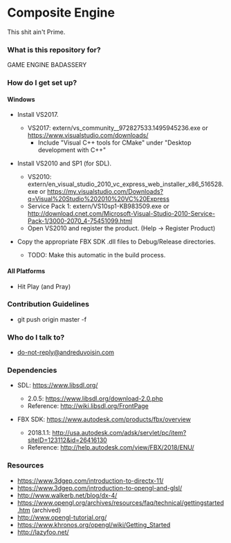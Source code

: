# Composite Engine #

This shit ain't Prime.

### What is this repository for? ###

GAME ENGINE BADASSERY

### How do I get set up? ###

#### Windows ####

* Install VS2017.
	* VS2017: extern/vs_community__972827533.1495945236.exe or https://www.visualstudio.com/downloads/
		* Include "Visual C++ tools for CMake" under "Desktop development with C++"

* Install VS2010 and SP1 (for SDL).
	* VS2010: extern/en_visual_studio_2010_vc_express_web_installer_x86_516528.exe or https://my.visualstudio.com/Downloads?q=Visual%20Studio%202010%20VC%20Express
	* Service Pack 1: extern/VS10sp1-KB983509.exe or http://download.cnet.com/Microsoft-Visual-Studio-2010-Service-Pack-1/3000-2070_4-75451099.html
	* Open VS2010 and register the product. (Help -> Register Product)

* Copy the appropriate FBX SDK .dll files to Debug/Release directories.
	* TODO: Make this automatic in the build process.

#### All Platforms ####

* Hit Play (and Pray)

### Contribution Guidelines ###

* git push origin master -f

### Who do I talk to? ###

* do-not-reply@andreduvoisin.com

### Dependencies ###

* SDL: https://www.libsdl.org/
	* 2.0.5: https://www.libsdl.org/download-2.0.php
	* Reference: http://wiki.libsdl.org/FrontPage

* FBX SDK: https://www.autodesk.com/products/fbx/overview
	* 2018.1.1: http://usa.autodesk.com/adsk/servlet/pc/item?siteID=123112&id=26416130
	* Reference: http://help.autodesk.com/view/FBX/2018/ENU/

### Resources ###

* https://www.3dgep.com/introduction-to-directx-11/
* https://www.3dgep.com/introduction-to-opengl-and-glsl/
* http://www.walkerb.net/blog/dx-4/
* https://www.opengl.org/archives/resources/faq/technical/gettingstarted.htm (archived)
* http://www.opengl-tutorial.org/
* https://www.khronos.org/opengl/wiki/Getting_Started
* http://lazyfoo.net/
